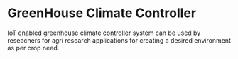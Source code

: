 # GreenHouse Climate Controller

IoT enabled greenhouse climate controller system can be used by reseachers for agri research applications for creating a desired environment as per crop need.

